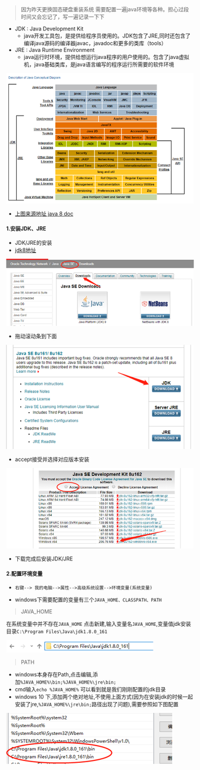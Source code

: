 > 因为昨天更换固态硬盘重装系统 需要配置一遍java环境等各种。担心过段时间又会忘记了，写一遍记录一下下

* JDK : Java Development Kit 
  * java开发工具包，是提供给程序员使用的。JDK包含了JRE,同时还包含了编译java源码的编译器javac，javadoc和更多的类库（tools）
* JRE : Java Runtime Environment
  * java运行时环境，提供给想运行java程序的用户使用的。包含了java虚拟机，java基础类库，是java语言编写的程序运行所需要的软件环境

![](/assets/jdk_jre.png)

* [上图来源地址 java 8 doc](https://docs.oracle.com/javase/8/docs/)

#### 1.安装JDK、JRE

* JDK/JRE的安装
* [jdk8地址](http://www.oracle.com/technetwork/java/javase/downloads/index.html)

![](/assets/jdk_down.png)

* 拖动滚动条到下面

![](/assets/jdk8u.png)

* accept接受并选择对应版本安装

![](/assets/jdk8u162.png)

* 下载完成后安装JDK/JRE

#### 2.配置环境变量
- `右键--> 我的电脑-->属性-->高级系统设置-->环境变量(系统变量)`

- windows下需要配置的变量有三个`JAVA_HOME、CLASSPATH、PATH`

> JAVA_HOME

在系统变量中并不存在`JAVA_HOME` 点击新建,输入变量名`JAVA_HOME`,变量值jdk安装目录`C:\Program Files\Java\jdk1.8.0_161`

![](/assets/java_home.png)

> PATH 

- windows本身存在Path,点击编辑,添加`%JAVA_HOME%\bin;%JAVA_HOME%\jre\bin;`
- cmd输入`echo %JAVA_HOME%` 可以看到就是我们刚刚配置的jdk目录
- windows 10 下,添加两个绝对地址,不使用上面方式(因为在安装jdk的时候一起安装了jre,`%JAVA_HOME%\jre\bin;`路径出现了问题),需要参照如下图配置

![](/assets/win10_path.png)

